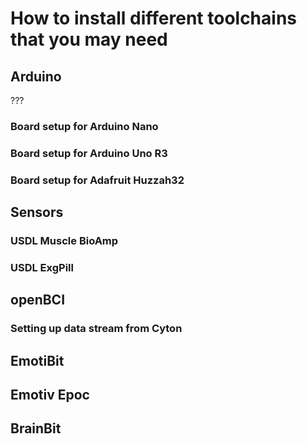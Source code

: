 # How to install different toolchains that you may need

## Arduino
???

### Board setup for Arduino Nano


### Board setup for Arduino Uno R3


### Board setup for Adafruit Huzzah32


## Sensors


### USDL Muscle BioAmp


### USDL ExgPill


## openBCI


### Setting up data stream from Cyton


## EmotiBit


## Emotiv Epoc


## BrainBit


